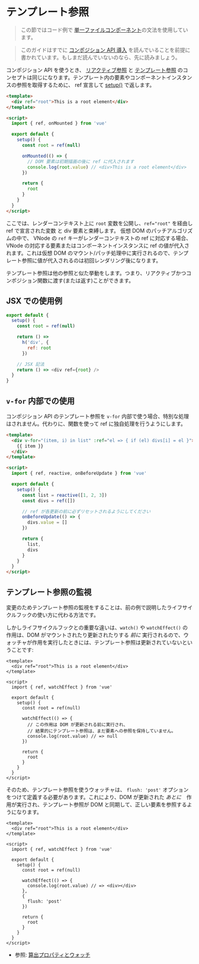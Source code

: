 # テンプレート参照

> この節ではコード例で [単一ファイルコンポーネント](single-file-component.html)の文法を使用しています。

> このガイドはすでに [コンポジション API 導入](composition-api-introduction.html) を読んでいることを前提に書かれています。もしまだ読んでいないのなら、先に読みましょう。

コンポジション API を使うとき、 [リアクティブ参照](reactivity-fundamentals.html#creating-standalone-reactive-values-as-refs) と [テンプレート参照](component-template-refs.html) のコンセプトは同じになります。テンプレート内の要素やコンポーネントインスタンスの参照を取得するために、 ref 宣言して [setup()](composition-api-setup.html) で返します。

```html
<template>
  <div ref="root">This is a root element</div>
</template>

<script>
  import { ref, onMounted } from 'vue'

  export default {
    setup() {
      const root = ref(null)

      onMounted(() => {
        // DOM 要素は初期描画の後に ref に代入されます
        console.log(root.value) // <div>This is a root element</div>
      })

      return {
        root
      }
    }
  }
</script>
```

ここでは、レンダーコンテキスト上に `root` 変数を公開し、`ref="root"` を経由し ref で宣言された変数 と div 要素と束縛します。 仮想 DOM のパッチアルゴリズムの中で、 VNode の `ref` キーがレンダーコンテキストの ref に対応する場合、VNode の対応する要素またはコンポーネントインスタンスに ref の値が代入されます。これは仮想 DOM のマウント/パッチ処理中に実行されるので、テンプレート参照に値が代入されるのは初回レンダリング後になります。

テンプレート参照は他の参照と似た挙動をします。つまり、リアクティブかつコンポジション関数に渡す(または返す)ことができます。

## JSX での使用例

```js
export default {
  setup() {
    const root = ref(null)

    return () =>
      h('div', {
        ref: root
      })

    // JSX 記法
    return () => <div ref={root} />
  }
}
```

## `v-for` 内部での使用

コンポジション API のテンプレート参照を `v-for` 内部で使う場合、特別な処理はされません。代わりに、関数を使って ref に独自処理を行うようにします。

```html
<template>
  <div v-for="(item, i) in list" :ref="el => { if (el) divs[i] = el }">
    {{ item }}
  </div>
</template>

<script>
  import { ref, reactive, onBeforeUpdate } from 'vue'

  export default {
    setup() {
      const list = reactive([1, 2, 3])
      const divs = ref([])

      // ref が各更新の前に必ずリセットされるようにしてください
      onBeforeUpdate(() => {
        divs.value = []
      })

      return {
        list,
        divs
      }
    }
  }
</script>
```

## テンプレート参照の監視

変更のためテンプレート参照の監視をすることは、前の例で説明したライフサイクルフックの使い方に代わる方法です。

しかしライフサイクルフックとの重要な違いは、`watch()` や `watchEffect()` の作用は、DOM がマウントされたり更新されたりする *前に* 実行されるので、ウォッチャが作用を実行したときには、テンプレート参照は更新されていないということです:

```vue
<template>
  <div ref="root">This is a root element</div>
</template>

<script>
  import { ref, watchEffect } from 'vue'

  export default {
    setup() {
      const root = ref(null)

      watchEffect(() => {
        // この作用は DOM が更新される前に実行され、
        // 結果的にテンプレート参照は、まだ要素への参照を保持していません。
        console.log(root.value) // => null
      })

      return {
        root
      }
    }
  }
</script>
```

そのため、テンプレート参照を使うウォッチャは、 `flush: 'post'` オプションをつけて定義する必要があります。これにより、DOM が更新された *あとに*　作用が実行され、テンプレート参照が DOM と同期して、正しい要素を参照するようになります。

```vue
<template>
  <div ref="root">This is a root element</div>
</template>

<script>
  import { ref, watchEffect } from 'vue'

  export default {
    setup() {
      const root = ref(null)

      watchEffect(() => {
        console.log(root.value) // => <div></div>
      }, 
      {
        flush: 'post'
      })

      return {
        root
      }
    }
  }
</script>
```

* 参照: [算出プロパティとウォッチ](./reactivity-computed-watchers.html#作用フラッシュのタイミング)
